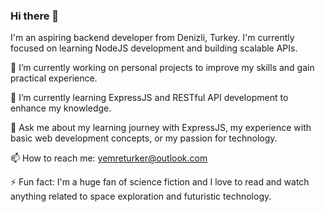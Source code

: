 ### Hi there 👋

I'm an aspiring backend developer from Denizli, Turkey. I'm currently focused on learning NodeJS development and building scalable APIs.

🔭 I’m currently working on personal projects to improve my skills and gain practical experience.

🌱 I’m currently learning ExpressJS and RESTful API development to enhance my knowledge.

💬 Ask me about my learning journey with ExpressJS, my experience with basic web development concepts, or my passion for technology.

📫 How to reach me: yemreturker@outlook.com

⚡ Fun fact: I'm a huge fan of science fiction and I love to read and watch anything related to space exploration and futuristic technology.
